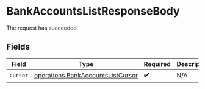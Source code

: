 # BankAccountsListResponseBody

The request has succeeded.


## Fields

| Field                                                                                  | Type                                                                                   | Required                                                                               | Description                                                                            |
| -------------------------------------------------------------------------------------- | -------------------------------------------------------------------------------------- | -------------------------------------------------------------------------------------- | -------------------------------------------------------------------------------------- |
| `cursor`                                                                               | [operations.BankAccountsListCursor](../../models/operations/bankaccountslistcursor.md) | :heavy_check_mark:                                                                     | N/A                                                                                    |